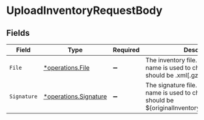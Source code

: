 # UploadInventoryRequestBody


## Fields

| Field                                                                                                                        | Type                                                                                                                         | Required                                                                                                                     | Description                                                                                                                  |
| ---------------------------------------------------------------------------------------------------------------------------- | ---------------------------------------------------------------------------------------------------------------------------- | ---------------------------------------------------------------------------------------------------------------------------- | ---------------------------------------------------------------------------------------------------------------------------- |
| `File`                                                                                                                       | [*operations.File](../../models/operations/file.md)                                                                          | :heavy_minus_sign:                                                                                                           | The inventory file. The original file name is used to check extension, that should be .xml[.gz] or .ocs[.gz]                 |
| `Signature`                                                                                                                  | [*operations.Signature](../../models/operations/signature.md)                                                                | :heavy_minus_sign:                                                                                                           | The signature file. The original file name is used to check extension, that should be ${originalInventoryFileName}.sign[.gz] |